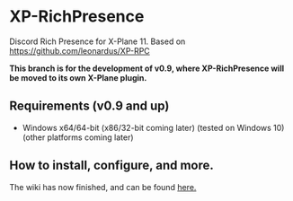 # XP-RichPresence
Discord Rich Presence for X-Plane 11.
Based on https://github.com/leonardus/XP-RPC

**This branch is for the development of v0.9, where XP-RichPresence will be moved to its own X-Plane plugin.**

## Requirements (v0.9 and up)
- Windows x64/64-bit (x86/32-bit coming later) (tested on Windows 10)
(other platforms coming later)

## How to install, configure, and more.
The wiki has now finished, and can be found [here.](https://github.com/slimit75/XP-RichPresence/wiki)
